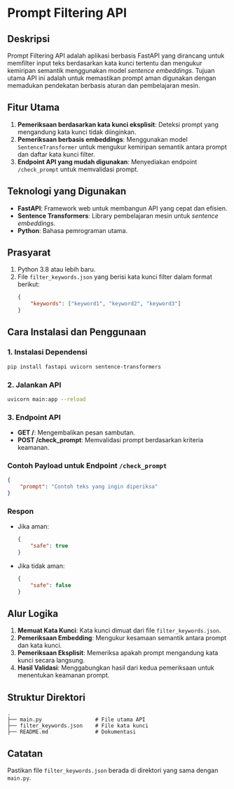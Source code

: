 
# Prompt Filtering API

## Deskripsi
Prompt Filtering API adalah aplikasi berbasis FastAPI yang dirancang untuk memfilter input teks berdasarkan kata kunci tertentu dan mengukur kemiripan semantik menggunakan model *sentence embeddings*. Tujuan utama API ini adalah untuk memastikan prompt aman digunakan dengan memadukan pendekatan berbasis aturan dan pembelajaran mesin.

## Fitur Utama
1. **Pemeriksaan berdasarkan kata kunci eksplisit**: Deteksi prompt yang mengandung kata kunci tidak diinginkan.
2. **Pemeriksaan berbasis embeddings**: Menggunakan model `SentenceTransformer` untuk mengukur kemiripan semantik antara prompt dan daftar kata kunci filter.
3. **Endpoint API yang mudah digunakan**: Menyediakan endpoint `/check_prompt` untuk memvalidasi prompt.

## Teknologi yang Digunakan
- **FastAPI**: Framework web untuk membangun API yang cepat dan efisien.
- **Sentence Transformers**: Library pembelajaran mesin untuk *sentence embeddings*.
- **Python**: Bahasa pemrograman utama.

## Prasyarat
1. Python 3.8 atau lebih baru.
2. File `filter_keywords.json` yang berisi kata kunci filter dalam format berikut:
    ```json
    {
        "keywords": ["keyword1", "keyword2", "keyword3"]
    }
    ```

## Cara Instalasi dan Penggunaan

### 1. Instalasi Dependensi
```bash
pip install fastapi uvicorn sentence-transformers
```

### 2. Jalankan API
```bash
uvicorn main:app --reload
```

### 3. Endpoint API
- **GET /**: Mengembalikan pesan sambutan.
- **POST /check_prompt**: Memvalidasi prompt berdasarkan kriteria keamanan.

### Contoh Payload untuk Endpoint `/check_prompt`
```json
{
    "prompt": "Contoh teks yang ingin diperiksa"
}
```

### Respon
- Jika aman:
    ```json
    {
        "safe": true
    }
    ```
- Jika tidak aman:
    ```json
    {
        "safe": false
    }
    ```

## Alur Logika
1. **Memuat Kata Kunci**: Kata kunci dimuat dari file `filter_keywords.json`.
2. **Pemeriksaan Embedding**: Mengukur kesamaan semantik antara prompt dan kata kunci.
3. **Pemeriksaan Eksplisit**: Memeriksa apakah prompt mengandung kata kunci secara langsung.
4. **Hasil Validasi**: Menggabungkan hasil dari kedua pemeriksaan untuk menentukan keamanan prompt.

## Struktur Direktori
```
.
├── main.py                 # File utama API
├── filter_keywords.json    # File kata kunci
├── README.md               # Dokumentasi
```

## Catatan
Pastikan file `filter_keywords.json` berada di direktori yang sama dengan `main.py`.
